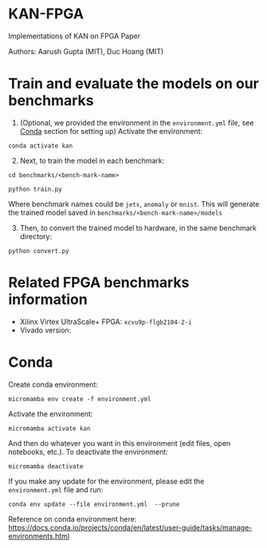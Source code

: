 # KAN-FPGA
Implementations of KAN on FPGA Paper

Authors: Aarush Gupta (MIT), Duc Hoang (MIT)

# Train and evaluate the models on our benchmarks

1. (Optional, we provided the environment in the `environment.yml` file, see [Conda](#Conda) section for setting up) Activate the environment:
```
conda activate kan
```
2. Next, to train the model in each benchmark:

```
cd benchmarks/<bench-mark-name>
```

```
python train.py
```

Where benchmark names could be `jets`, `anomaly` or `mnist`. This will generate the trained model saved in `benchmarks/<bench-mark-name>/models` 

3. Then, to convert the trained model to hardware, in the same benchmark directory:

```
python convert.py
```


# Related FPGA benchmarks information
* Xilinx Virtex UltraScale+ FPGA: `xcvu9p-flgb2104-2-i`
* Vivado version: 

# Conda 

Create conda environment:

```
micromamba env create -f environment.yml
```

Activate the environment:

```
micromamba activate kan
```

And then do whatever you want in this environment (edit files, open notebooks, etc.). To deactivate the environment:

```
micromamba deactivate
```

If you make any update for the environment, please edit the `environment.yml` file and run:

```
conda env update --file environment.yml  --prune
```

Reference on conda environment here: https://docs.conda.io/projects/conda/en/latest/user-guide/tasks/manage-environments.html
